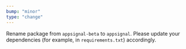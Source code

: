 ```yaml
---
bump: "minor"
type: "change"
---
```


Rename package from `appsignal-beta` to `appsignal`. Please update your dependencies (for example, in `requirements.txt`) accordingly.
